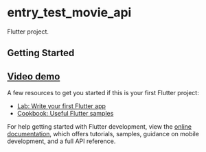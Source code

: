 # entry_test_movie_api

 Flutter project.

## Getting Started


## [Video demo](https://youtu.be/pHQdHJYOpxI?si=AmdXo-EUl4m8llX1)


A few resources to get you started if this is your first Flutter project:

- [Lab: Write your first Flutter app](https://docs.flutter.dev/get-started/codelab)
- [Cookbook: Useful Flutter samples](https://docs.flutter.dev/cookbook)

For help getting started with Flutter development, view the
[online documentation](https://docs.flutter.dev/), which offers tutorials,
samples, guidance on mobile development, and a full API reference.

